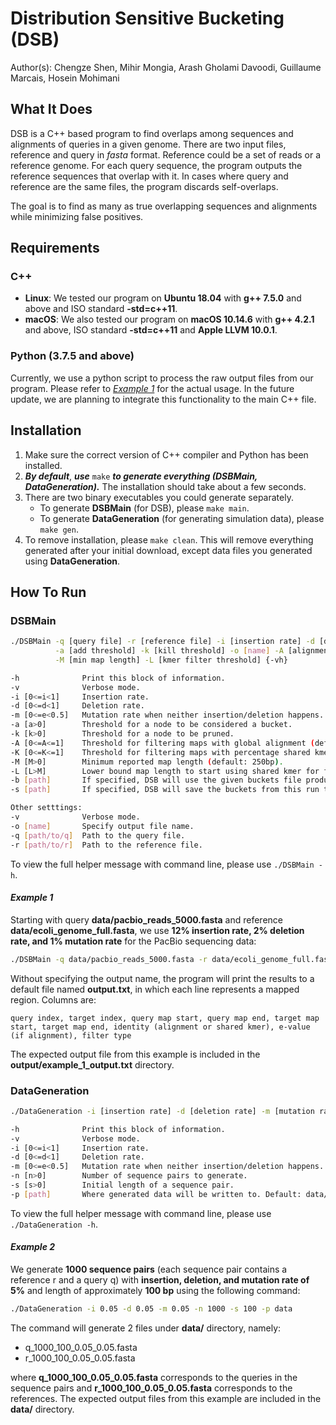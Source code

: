 # Distribution Sensitive Bucketing (DSB)
Author(s): Chengze Shen, Mihir Mongia, Arash Gholami Davoodi, Guillaume Marcais, Hosein Mohimani

## What It Does
DSB is a C++ based program to find overlaps among sequences and alignments of queries in a given genome. There are two input files, reference and query in _fasta_ format. Reference could be a set of reads or a reference genome. For each query sequence, the program outputs the reference sequences that overlap with it. In cases where query and reference are the same files, the program discards self-overlaps.

The goal is to find as many as true overlapping sequences and alignments while minimizing false positives.

## Requirements
### C++
   * **Linux**: We tested our program on **Ubuntu 18.04** with **g++ 7.5.0** and above and ISO standard **-std=c++11**.
   * **macOS**: We also tested our program on **macOS 10.14.6** with **g++ 4.2.1** and above, ISO standard **-std=c++11** and **Apple LLVM 10.0.1**.
### Python (3.7.5 and above)
Currently, we use a python script to process the raw output files from our program. Please refer to [_Example 1_](#example-1) for the actual usage. In the future update, we are planning to integrate this functionality to the main C++ file.

## Installation
1. Make sure the correct version of C++ compiler and Python has been installed.
2. _**By default**_, _**use**_ `make` _**to generate everything (DSBMain, DataGeneration).**_ The installation should take about a few seconds.
3. There are two binary executables you could generate separately.
    * To generate **DSBMain** (for DSB), please `make main`.
    * To generate **DataGeneration** (for generating simulation data), please `make gen`.
4. To remove installation, please `make clean`. This will remove everything generated after your initial download, except data files you generated using **DataGeneration**.

## How To Run
### **DSBMain**
```bash
./DSBMain -q [query file] -r [reference file] -i [insertion rate] -d [deletion rate] -m [mutation rate] \
          -a [add threshold] -k [kill threshold] -o [name] -A [alignment threshold] -K [kmer threshold] \
          -M [min map length] -L [kmer filter threshold] {-vh}

-h              Print this block of information.
-v              Verbose mode.
-i [0<=i<1]     Insertion rate.
-d [0<=d<1]     Deletion rate.
-m [0<=e<0.5]   Mutation rate when neither insertion/deletion happens.
-a [a>0]        Threshold for a node to be considered a bucket.
-k [k>0]        Threshold for a node to be pruned.
-A [0<=A<=1]    Threshold for filtering maps with global alignment (default: 0.7).
-K [0<=K<=1]    Threshold for filtering maps with percentage shared kmers (default: 0.25).
-M [M>0]        Minimum reported map length (default: 250bp).
-L [L>M]        Lower bound map length to start using shared kmer for filtering (default: 1000bp).
-b [path]       If specified, DSB will use the given buckets file produced from a previously curated run.
-s [path]       If specified, DSB will save the buckets from this run to [path] and terminate early.

Other setttings:
-v              Verbose mode.
-o [name]       Specify output file name.
-q [path/to/q]  Path to the query file.
-r [path/to/r]  Path to the reference file.
```
To view the full helper message with command line, please use `./DSBMain -h`.

#### _Example 1_
Starting with query **data/pacbio_reads_5000.fasta** and reference **data/ecoli_genome_full.fasta**, we use **12\% insertion rate, 2\% deletion rate, and 1\% mutation rate** for the PacBio sequencing data:
```bash
./DSBMain -q data/pacbio_reads_5000.fasta -r data/ecoli_genome_full.fasta -i 0.12 -d 0.02 -m 0.01 -a 25000 -k 250000000
```
Without specifying the output name, the program will print the results to a default file named **output.txt**, in which each line represents a mapped region. Columns are:
```
query index, target index, query map start, query map end, target map start, target map end, identity (alignment or shared kmer), e-value (if alignment), filter type
```
The expected output file from this example is included in the **output/example_1_output.txt** directory.

### **DataGeneration**
```bash
./DataGeneration -i [insertion rate] -d [deletion rate] -m [mutation rate] -n [number of sequences] -s [initial length of a sequence] -p [path] -vh

-h              Print this block of information.
-v              Verbose mode.
-i [0<=i<1]     Insertion rate.
-d [0<=d<1]     Deletion rate.
-m [0<=e<0.5]   Mutation rate when neither insertion/deletion happens.
-n [n>0]        Number of sequence pairs to generate.
-s [s>0]        Initial length of a sequence pair.
-p [path]       Where generated data will be written to. Default: data/
```
To view the full helper message with command line, please use `./DataGeneration -h`.

#### _Example 2_
We generate **1000 sequence pairs** (each sequence pair contains a reference r and a query q) with **insertion, deletion, and mutation rate of 5%** and length of approximately **100 bp** using the following command:
```bash
./DataGeneration -i 0.05 -d 0.05 -m 0.05 -n 1000 -s 100 -p data
```
The command will generate 2 files under **data/** directory, namely:
* q_1000_100_0.05_0.05.fasta
* r_1000_100_0.05_0.05.fasta

where **q_1000_100_0.05_0.05.fasta** corresponds to the queries in the sequence pairs and **r_1000_100_0.05_0.05.fasta** corresponds to the references. The expected output files from this example are included in the **data/** directory.

